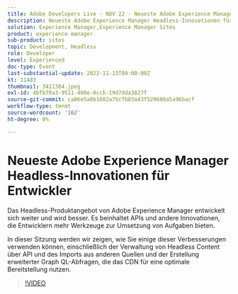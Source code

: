 ```yaml
---
title: Adobe Developers Live - NOV 22 - Neueste Adobe Experience Manager Headless-Innovationen für Entwickler
description: Neueste Adobe Experience Manager Headless-Innovationen für Entwickler Das Headless-Produktangebot von Adobe Experience Manager entwickelt sich weiter und wird besser. Mit APIs und anderen Innovationen, die Entwicklern mehr Tools zur Erledigung von Aufgaben bieten, werden wir in dieser Sitzung zeigen, wie Sie einige dieser Verbesserungen nutzen können, einschließlich der Verwaltung Headless Content über API und des Imports aus anderen Quellen und der Erstellung erweiterter Graph QL-Abfragen, die das CDN für eine optimale Bereitstellung nutzen.
solution: Experience Manager,Experience Manager Sites
product: experience manager
sub-product: sites
topic: Development, Headless
role: Developer
level: Experienced
doc-type: Event
last-substantial-update: 2022-11-15T00:00:00Z
kt: 11483
thumbnail: 3411304.jpeg
exl-id: 4bfb70a3-9511-400e-8ccb-19d7dda3827f
source-git-commit: ca06e5a8b1602a7bcfb83a43f529680a5a96bacf
workflow-type: tm+mt
source-wordcount: '162'
ht-degree: 0%

---
```


# Neueste Adobe Experience Manager Headless-Innovationen für Entwickler

Das Headless-Produktangebot von Adobe Experience Manager entwickelt sich weiter und wird besser. Es beinhaltet APIs und andere Innovationen, die Entwicklern mehr Werkzeuge zur Umsetzung von Aufgaben bieten.

In dieser Sitzung werden wir zeigen, wie Sie einige dieser Verbesserungen verwenden können, einschließlich der Verwaltung von Headless Content über API und des Imports aus anderen Quellen und der Erstellung erweiterter Graph QL-Abfragen, die das CDN für eine optimale Bereitstellung nutzen.

>[!VIDEO](https://video.tv.adobe.com/v/3411304/?quality=12&learn=on)
